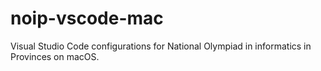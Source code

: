 # noip-vscode-mac
Visual Studio Code configurations for National Olympiad in informatics in Provinces on macOS.
